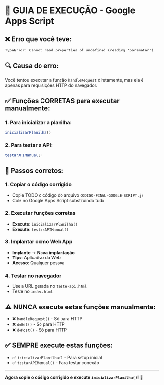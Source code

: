 # 🎯 GUIA DE EXECUÇÃO - Google Apps Script

## ❌ **Erro que você teve:**
```
TypeError: Cannot read properties of undefined (reading 'parameter')
```

## 🔍 **Causa do erro:**
Você tentou executar a função `handleRequest` diretamente, mas ela é apenas para requisições HTTP do navegador.

## ✅ **Funções CORRETAS para executar manualmente:**

### 1. **Para inicializar a planilha:**
```javascript
inicializarPlanilha()
```

### 2. **Para testar a API:**
```javascript
testarAPIManual()
```

## 🚀 **Passos corretos:**

### 1. **Copiar o código corrigido**
- Copie TODO o código do arquivo `CODIGO-FINAL-GOOGLE-SCRIPT.js`
- Cole no Google Apps Script substituindo tudo

### 2. **Executar funções corretas**
- **Execute**: `inicializarPlanilha()`
- **Execute**: `testarAPIManual()`

### 3. **Implantar como Web App**
- **Implante** → **Nova implantação**
- **Tipo**: Aplicativo da Web
- **Acesso**: Qualquer pessoa

### 4. **Testar no navegador**
- Use a URL gerada no `teste-api.html`
- Teste no `index.html`

## ⚠️ **NUNCA execute estas funções manualmente:**
- ❌ `handleRequest()` - Só para HTTP
- ❌ `doGet()` - Só para HTTP
- ❌ `doPost()` - Só para HTTP

## ✅ **SEMPRE execute estas funções:**
- ✅ `inicializarPlanilha()` - Para setup inicial
- ✅ `testarAPIManual()` - Para testar conexão

---

**Agora copie o código corrigido e execute `inicializarPlanilha()`!** 🎉
